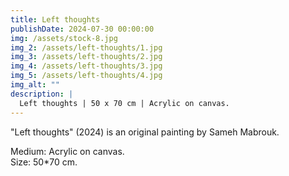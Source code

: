 ```yaml
---
title: Left thoughts
publishDate: 2024-07-30 00:00:00
img: /assets/stock-8.jpg
img_2: /assets/left-thoughts/1.jpg
img_3: /assets/left-thoughts/2.jpg
img_4: /assets/left-thoughts/3.jpg
img_5: /assets/left-thoughts/4.jpg
img_alt: ""
description: |
  Left thoughts | 50 x 70 cm | Acrylic on canvas.
---
```


"Left thoughts" (2024) is an original painting by Sameh Mabrouk.

Medium: Acrylic on canvas.\
Size: 50*70 cm.